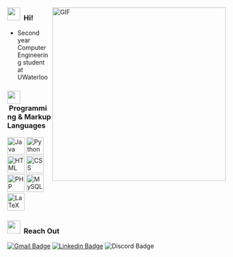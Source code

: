 <div>
  <img align="right" alt="GIF" width="400px" src="https://im4.ezgif.com/tmp/ezgif-4-27c352147d2d.gif"/>
  
  ### <img src="https://github.com/JunZheng-dev/JunZheng-dev/blob/master/res/gifs/peepoHey.gif" width="30px"> &nbsp;Hi!
  - Second year Computer Engineering student at UWaterloo
</div>

### <img src="https://github.com/JunZheng-dev/JunZheng-dev/blob/master/res/gifs/peepoChat.gif" width="30px"> &nbsp;Programming & Markup Languages 

<div align="left">
  <img title="Java" alt="Java" src="https://github.com/JunZheng-dev/JunZheng-dev/blob/master/res/icons/java.png" height="40px">
  <img title="Python" alt="Python" src="https://github.com/JunZheng-dev/JunZheng-dev/blob/master/res/icons/python.png" height="40px">
  <img title="HTML" alt="HTML" src="https://github.com/JunZheng-dev/JunZheng-dev/blob/master/res/icons/HTML.png" height="40px">
  <img title="CSS" alt="CSS" src="https://github.com/JunZheng-dev/JunZheng-dev/blob/master/res/icons/CSS.png" height="40px">
  <img title="PHP" alt="PHP" src="https://github.com/JunZheng-dev/JunZheng-dev/blob/master/res/icons/PHP.png" height="40px">
  <img title="MySQL" alt="MySQL" src="https://github.com/JunZheng-dev/JunZheng-dev/blob/master/res/icons/MySQL.png" height="40px">
  <img title="LaTeX" alt="LaTeX" src="https://github.com/JunZheng-dev/JunZheng-dev/blob/master/res/icons/LaTeX.png" height="40px">
</div>

### <img src="https://github.com/JunZheng-dev/JunZheng-dev/blob/master/res/gifs/PeepoJuice.gif" width="30px"> &nbsp;Reach Out

[![Gmail Badge](https://img.shields.io/badge/-Jun.Zheng@UWaterloo.ca-c14438?logo=Gmail&logoColor=white)](mailto:Jun.Zheng@UWaterloo.ca)
[![Linkedin Badge](https://img.shields.io/badge/-Jun_Zheng-blue?logo=Linkedin&logoColor=white)](https://www.linkedin.com/in/jun-zheng-1666341a9/) 
![Discord Badge](https://img.shields.io/badge/-Akiba%231001-lightgrey?logo=Discord&logoColor=white)
